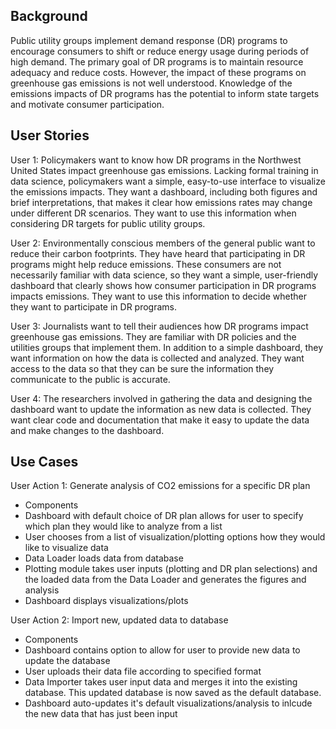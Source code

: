 ## Background

Public utility groups implement demand response (DR) programs to encourage consumers to shift or reduce energy usage during periods of high demand. The primary goal of DR programs is to maintain resource adequacy and reduce costs. However, the impact of these programs on greenhouse gas emissions is not well understood. Knowledge of the emissions impacts of DR programs has the potential to inform state targets and motivate consumer participation.

## User Stories

User 1: Policymakers want to know how DR programs in the Northwest United States impact greenhouse gas emissions. Lacking formal training in data science, policymakers want a simple, easy-to-use interface to visualize the emissions impacts. They want a dashboard, including both figures and brief interpretations, that makes it clear how emissions rates may change under different DR scenarios. They want to use this information when considering DR targets for public utility groups.

User 2: Environmentally conscious members of the general public want to reduce their carbon footprints. They have heard that participating in DR programs might help reduce emissions. These consumers are not necessarily familiar with data science, so they want a simple, user-friendly dashboard that clearly shows how consumer participation in DR programs impacts emissions. They want to use this information to decide whether they want to participate in DR programs.

User 3: Journalists want to tell their audiences how DR programs impact greenhouse gas emissions. They are familiar with DR policies and the utilities groups that implement them. In addition to a simple dashboard, they want information on how the data is collected and analyzed. They want access to the data so that they can be sure the information they communicate to the public is accurate.

User 4: The researchers involved in gathering the data and designing the dashboard want to update the information as new data is collected. They want clear code and documentation that make it easy to update the data and make changes to the dashboard.

## Use Cases

User Action 1: Generate analysis of CO2 emissions for a specific DR plan
* Components
 * Dashboard with default choice of DR plan allows for user to specify which plan they would like to analyze from a list
 * User chooses from a list of visualization/plotting options how they would like to visualize data
 * Data Loader loads data from database
 * Plotting module takes user inputs (plotting and DR plan selections) and the loaded data from the Data Loader and generates the figures and analysis
 * Dashboard displays visualizations/plots 


User Action 2: Import new, updated data to database
* Components
 * Dashboard contains option to allow for user to provide new data to update the database
 * User uploads their data file according to specified format
 * Data Importer takes user input data and merges it into the existing database. This updated database is now saved as the default database.
 * Dashboard auto-updates it's default visualizations/analysis to inlcude the new data that has just been input 
